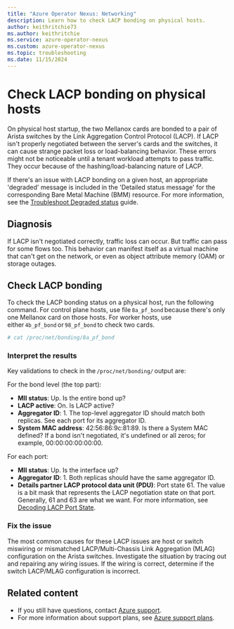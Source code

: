 ```yaml
---
title: "Azure Operator Nexus: Networking"
description: Learn how to check LACP bonding on physical hosts.
author: keithritchie73
ms.author: keithritchie
ms.service: azure-operator-nexus
ms.custom: azure-operator-nexus
ms.topic: troubleshooting
ms.date: 11/15/2024
---
```


# Check LACP bonding on physical hosts

On physical host startup, the two Mellanox cards are bonded to a pair of Arista switches by the Link Aggregation Control Protocol (LACP). If LACP isn't properly negotiated between the server's cards and the switches, it can cause strange packet loss or load-balancing behavior. These errors might not be noticeable until a tenant workload attempts to pass traffic. They occur because of the hashing/load-balancing nature of LACP.

If there's an issue with LACP bonding on a given host, an appropriate 'degraded' message is included in the 'Detailed status message' for the corresponding Bare Metal Machine (BMM) resource. For more information, see the [Troubleshoot Degraded status](./troubleshoot-bmm-degraded.md) guide.

## Diagnosis

If LACP isn't negotiated correctly, traffic loss can occur. But traffic can pass for some flows too. This behavior can manifest itself as a virtual machine that can't get on the network, or even as object attribute memory (OAM) or storage outages.

## Check LACP bonding

To check the LACP bonding status on a physical host, run the following command. For control plane hosts, use file `8a_pf_bond` because there's only one Mellanox card on those hosts. For worker hosts, use either `4b_pf_bond` or `98_pf_bond` to check two cards.

```bash
# cat /proc/net/bonding/8a_pf_bond
```

### Interpret the results

Key validations to check in the `/proc/net/bonding/` output are:

For the bond level (the top part):

- **MII status**: Up. Is the entire bond up?
- **LACP active**: On. Is LACP active?
- **Aggregator ID**: 1. The top-level aggregator ID should match both replicas. See each port for its aggregator ID.
- **System MAC address**: 42:56:86:9c:81:89. Is there a System MAC defined? If a bond isn't negotiated, it's undefined or all zeros; for example, 00:00:00:00:00:00.

For each port:

- **MII status**: Up. Is the interface up?
- **Aggregator ID**: 1. Both replicas should have the same aggregator ID.
- **Details partner LACP protocol data unit (PDU)**: Port state 61. The value is a bit mask that represents the LACP negotiation state on that port. Generally, 61 and 63 are what we want. For more information, see [Decoding LACP Port State](https://movingpackets.net/2017/10/17/decoding-lacp-port-state).

### Fix the issue

The most common causes for these LACP issues are host or switch miswiring or mismatched LACP/Multi-Chassis Link Aggregation (MLAG) configuration on the Arista switches. Investigate the situation by tracing out and repairing any wiring issues. If the wiring is correct, determine if the switch LACP/MLAG configuration is incorrect.

## Related content

- If you still have questions, contact [Azure support](https://portal.azure.com/?#blade/Microsoft_Azure_Support/HelpAndSupportBlade).
- For more information about support plans, see [Azure support plans](https://azure.microsoft.com/support/plans/response/).
